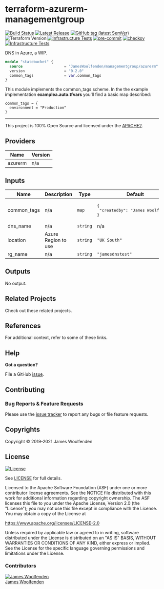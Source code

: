 # terraform-azurerm-managementgroup

[![Build Status](https://github.com/JamesWoolfenden/terraform-azurerm-managementgroup/workflows/Verify%20and%20Bump/badge.svg?branch=master)](https://github.com/JamesWoolfenden/terraform-azurerm-managementgroup)
[![Latest Release](https://img.shields.io/github/release/JamesWoolfenden/terraform-azurerm-managementgroup.svg)](https://github.com/JamesWoolfenden/terraform-azurerm-managementgroup/releases/latest)
[![GitHub tag (latest SemVer)](https://img.shields.io/github/tag/JamesWoolfenden/terraform-azurerm-managementgroup.svg?label=latest)](https://github.com/JamesWoolfenden/terraform-azurerm-managementgroup/releases/latest)
![Terraform Version](https://img.shields.io/badge/tf-%3E%3D0.14.0-blue.svg)
[![Infrastructure Tests](https://www.bridgecrew.cloud/badges/github/JamesWoolfenden/terraform-azurerm-managementgroup/cis_aws)](https://www.bridgecrew.cloud/link/badge?vcs=github&fullRepo=JamesWoolfenden%2Fterraform-azurerm-managementgroup&benchmark=CIS+AWS+V1.2)
[![pre-commit](https://img.shields.io/badge/pre--commit-enabled-brightgreen?logo=pre-commit&logoColor=white)](https://github.com/pre-commit/pre-commit)
[![checkov](https://img.shields.io/badge/checkov-verified-brightgreen)](https://www.checkov.io/)
[![Infrastructure Tests](https://www.bridgecrew.cloud/badges/github/jameswoolfenden/terraform-azurerm-managementgroup/general)](https://www.bridgecrew.cloud/link/badge?vcs=github&fullRepo=JamesWoolfenden%2Fterraform-azurerm-managementgroup&benchmark=INFRASTRUCTURE+SECURITY)

DNS in Azure, a WIP.

```terraform
module "statebucket" {
  source                   = "JamesWoolfenden/managementgroup/azurerm"
  version                  = "0.2.0"
  common_tags              = var.common_tags
}
```

This module implements the common_tags scheme. In the the example implementation **examplea.auto.tfvars** you'll find a basic map described:

```HCL
common_tags = {
  environment = "Production"
}
```

---

This project is 100% Open Source and licensed under the [APACHE2](LICENSE).

<!-- BEGINNING OF PRE-COMMIT-TERRAFORM DOCS HOOK -->

## Providers

| Name    | Version |
| ------- | ------- |
| azurerm | n/a     |

## Inputs

| Name        | Description         | Type     | Default                                               | Required |
| ----------- | ------------------- | -------- | ----------------------------------------------------- | :------: |
| common_tags | n/a                 | `map`    | <pre>{<br> "createdby": "James Woolfenden"<br>}</pre> |    no    |
| dns_name    | n/a                 | `string` | n/a                                                   |   yes    |
| location    | Azure Region to use | `string` | `"UK South"`                                          |    no    |
| rg_name     | n/a                 | `string` | `"jamesdnstest"`                                      |    no    |

## Outputs

No output.

<!-- END OF PRE-COMMIT-TERRAFORM DOCS HOOK -->

## Related Projects

Check out these related projects.

## References

For additional context, refer to some of these links.

## Help

**Got a question?**

File a GitHub [issue](https://github.com/JamesWoolfenden/terraform-azurerm-managementgroup/issues).

## Contributing

### Bug Reports & Feature Requests

Please use the [issue tracker](https://github.com/JamesWoolfenden/terraform-azurerm-managementgroup/issues) to report any bugs or file feature requests.

## Copyrights

Copyright © 2019-2021 James Woolfenden

## License

[![License](https://img.shields.io/badge/License-Apache%202.0-blue.svg)](https://opensource.org/licenses/Apache-2.0)

See [LICENSE](LICENSE) for full details.

Licensed to the Apache Software Foundation (ASF) under one
or more contributor license agreements. See the NOTICE file
distributed with this work for additional information
regarding copyright ownership. The ASF licenses this file
to you under the Apache License, Version 2.0 (the
"License"); you may not use this file except in compliance
with the License. You may obtain a copy of the License at

<https://www.apache.org/licenses/LICENSE-2.0>

Unless required by applicable law or agreed to in writing,
software distributed under the License is distributed on an
"AS IS" BASIS, WITHOUT WARRANTIES OR CONDITIONS OF ANY
KIND, either express or implied. See the License for the
specific language governing permissions and limitations
under the License.

### Contributors

[![James Woolfenden][jameswoolfenden_avatar]][jameswoolfenden_homepage]<br/>[James Woolfenden][jameswoolfenden_homepage]

[jameswoolfenden_homepage]: https://github.com/jameswoolfenden
[jameswoolfenden_avatar]: https://github.com/jameswoolfenden.png?size=150
[github]: https://github.com/jameswoolfenden
[linkedin]: https://www.linkedin.com/in/jameswoolfenden/
[twitter]: https://twitter.com/JimWoolfenden
[share_twitter]: https://twitter.com/intent/tweet/?text=terraform-azurerm-managementgroup&url=https://github.com/JamesWoolfenden/terraform-azurerm-managementgroup
[share_linkedin]: https://www.linkedin.com/shareArticle?mini=true&title=terraform-azurerm-managementgroup&url=https://github.com/JamesWoolfenden/terraform-azurerm-managementgroup
[share_reddit]: https://reddit.com/submit/?url=https://github.com/JamesWoolfenden/terraform-azurerm-managementgroup
[share_facebook]: https://facebook.com/sharer/sharer.php?u=https://github.com/JamesWoolfenden/terraform-azurerm-managementgroup
[share_email]: mailto:?subject=terraform-azurerm-managementgroup&body=https://github.com/JamesWoolfenden/terraform-azurerm-managementgroup

